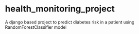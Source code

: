 # health_monitoring_project
A django based project to predict diabetes risk in a patient using RandomForestClassifier model
